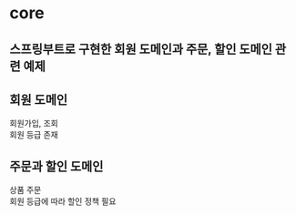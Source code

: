 # core
스프링부트로 구현한 회원 도메인과 주문, 할인 도메인 관련 예제
-----------------------------------------------------------
## 회원 도메인
회원가입, 조회  
회원 등급 존재

## 주문과 할인 도메인
상품 주문  
회원 등급에 따라 할인 정책 필요
